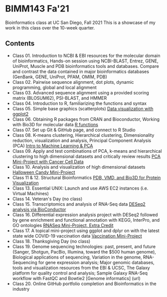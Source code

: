 # BIMM143 Fa'21
Bioinformatics class at UC San Diego, Fall 2021
This is a showcase of my work in this class over the 10-week quarter.

## Contents
- Class 01. Introduction to NCBI & EBI resources for the molecular domain of bioinformatics, Hands-on session using NCBI-BLAST, Entrez, GENE, UniProt, Muscle and PDB bioinformatics tools and databases. Compare and contrast the data contained in major bioinformatics databases (GenBank, GENE, UniProt, PFAM, OMIM, PDB)
- Class 02. Pairwise sequence alignment, dot plots, dynamic programming, global and local alignment
- Class 03. Advanced sequence alignment using a provided scoring matrix (BLOSUM62), PSI-BLAST, and HMMER
- Class 04. Introduction to R, familiarizing the functions and syntax
- Class 05. Simple base graphics (scatterplots) [Data visualization with ggplot2](https://github.com/molin7/bimm143/blob/main/Class05/Class05.R)
- Class 06. Obtaining R packages from CRAN and Bioconductor, Working with Bio3D for molecular data [R functions](https://github.com/molin7/bimm143/tree/main/Class06)
- Class 07. Set up Git & GitHub page, and connect to R Studio
- Class 08. K-means clustering, Hierarchical clustering, Dimensionality reduction, visualization and analysis, Principal Component Analysis (PCA) [Intro to Machine Learning & PCA](https://github.com/molin7/bimm143/tree/main/Class08)
- Class 09. Apply and test combinations of PCA, k-means and hierarchical clustering to high dimensional datasets and critically review results [PCA Mini-Project with Cancer Cell Data](https://github.com/molin7/bimm143/tree/main/Class09_Mini_Project)
- Class 10. Analysis and visualization of high dimensional datasets [Halloween Candy Mini-Project](https://github.com/molin7/bimm143/tree/main/Class10_Halloween_Candy)
- Class 11 & 12. Structural Bioinformatics [PDB, VMD, and Bio3D for Protein Visualization](https://github.com/molin7/bimm143/tree/main/Class11)
- Class 13. Essential UNIX: Launch and use AWS EC2 instances (i.e. Virtual Machines)
- Class 14. Veteran's Day (no class)
- Class 15. Transcriptomics and analysis of RNA-Seq data [DESeq2 analysis via BioConductor](https://github.com/molin7/bimm143/tree/main/Class15)
- Class 16. Differential expression analysis project with DESeq2 followed by gene enrichment and functional annotation with KEGG, InterPro, and GO ontologies [RNASeq Mini-Project, Extra Credit](https://github.com/molin7/bimm143/tree/main/Class16)
- Class 17. A topical mini-project using ggplot and dplyr on with the latest state wide COVID-19 vaccination data [Vaccination Mini-Project](url)
- Class 18. Thanksgiving Day (no class)
- Class 19. Genome sequencing technologies: past, present, and future (Sanger, Shotgun, PacBio, Illumina, toward the $500 human genome), Biological applications of sequencing, Variation in the genome, RNA-Sequencing for gene expression analysis; Major genomic databases, tools and visualization resources from the EBI & UCSC, The Galaxy platform for quality control and analysis; Sample Galaxy RNA-Seq workflow with FastQC and Bowtie2 [Genome informatics] (url)
- Class 20. Online GitHub portfolio completion and Bioinformatics in the industry
